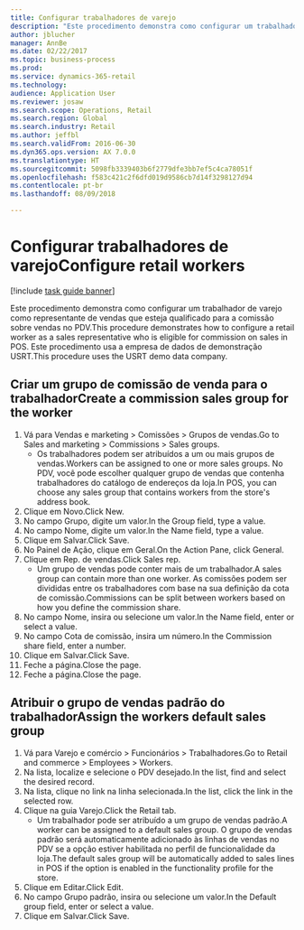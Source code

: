 ```yaml
--- 
title: Configurar trabalhadores de varejo
description: "Este procedimento demonstra como configurar um trabalhador de varejo como representante de vendas que esteja qualificado para a comissão sobre vendas no PDV."
author: jblucher
manager: AnnBe
ms.date: 02/22/2017
ms.topic: business-process
ms.prod: 
ms.service: dynamics-365-retail
ms.technology: 
audience: Application User
ms.reviewer: josaw
ms.search.scope: Operations, Retail
ms.search.region: Global
ms.search.industry: Retail
ms.author: jeffbl
ms.search.validFrom: 2016-06-30
ms.dyn365.ops.version: AX 7.0.0
ms.translationtype: HT
ms.sourcegitcommit: 5098fb3339403b6f2779dfe3bb7ef5c4ca78051f
ms.openlocfilehash: f583c421c2f6dfd019d9586cb7d14f3298127d94
ms.contentlocale: pt-br
ms.lasthandoff: 08/09/2018

---
```

# <a name="configure-retail-workers"></a><span data-ttu-id="7cc6d-103">Configurar trabalhadores de varejo</span><span class="sxs-lookup"><span data-stu-id="7cc6d-103">Configure retail workers</span></span>

[!include [task guide banner](../includes/task-guide-banner.md)]

<span data-ttu-id="7cc6d-104">Este procedimento demonstra como configurar um trabalhador de varejo como representante de vendas que esteja qualificado para a comissão sobre vendas no PDV.</span><span class="sxs-lookup"><span data-stu-id="7cc6d-104">This procedure demonstrates how to configure a retail worker as a sales representative who is eligible for commission on sales in POS.</span></span> <span data-ttu-id="7cc6d-105">Este procedimento usa a empresa de dados de demonstração USRT.</span><span class="sxs-lookup"><span data-stu-id="7cc6d-105">This procedure uses the USRT demo data company.</span></span>


## <a name="create-a-commission-sales-group-for-the-worker"></a><span data-ttu-id="7cc6d-106">Criar um grupo de comissão de venda para o trabalhador</span><span class="sxs-lookup"><span data-stu-id="7cc6d-106">Create a commission sales group for the worker</span></span>
1. <span data-ttu-id="7cc6d-107">Vá para Vendas e marketing > Comissões > Grupos de vendas.</span><span class="sxs-lookup"><span data-stu-id="7cc6d-107">Go to Sales and marketing > Commissions > Sales groups.</span></span>
    * <span data-ttu-id="7cc6d-108">Os trabalhadores podem ser atribuídos a um ou mais grupos de vendas.</span><span class="sxs-lookup"><span data-stu-id="7cc6d-108">Workers can be assigned to one or more sales groups.</span></span> <span data-ttu-id="7cc6d-109">No PDV, você pode escolher qualquer grupo de vendas que contenha trabalhadores do catálogo de endereços da loja.</span><span class="sxs-lookup"><span data-stu-id="7cc6d-109">In POS, you can choose any sales group that contains workers from the store's address book.</span></span>  
2. <span data-ttu-id="7cc6d-110">Clique em Novo.</span><span class="sxs-lookup"><span data-stu-id="7cc6d-110">Click New.</span></span>
3. <span data-ttu-id="7cc6d-111">No campo Grupo, digite um valor.</span><span class="sxs-lookup"><span data-stu-id="7cc6d-111">In the Group field, type a value.</span></span>
4. <span data-ttu-id="7cc6d-112">No campo Nome, digite um valor.</span><span class="sxs-lookup"><span data-stu-id="7cc6d-112">In the Name field, type a value.</span></span>
5. <span data-ttu-id="7cc6d-113">Clique em Salvar.</span><span class="sxs-lookup"><span data-stu-id="7cc6d-113">Click Save.</span></span>
6. <span data-ttu-id="7cc6d-114">No Painel de Ação, clique em Geral.</span><span class="sxs-lookup"><span data-stu-id="7cc6d-114">On the Action Pane, click General.</span></span>
7. <span data-ttu-id="7cc6d-115">Clique em Rep. de vendas.</span><span class="sxs-lookup"><span data-stu-id="7cc6d-115">Click Sales rep.</span></span>
    * <span data-ttu-id="7cc6d-116">Um grupo de vendas pode conter mais de um trabalhador.</span><span class="sxs-lookup"><span data-stu-id="7cc6d-116">A sales group can contain more than one worker.</span></span> <span data-ttu-id="7cc6d-117">As comissões podem ser divididas entre os trabalhadores com base na sua definição da cota de comissão.</span><span class="sxs-lookup"><span data-stu-id="7cc6d-117">Commissions can be split between workers based on how you define the commission share.</span></span>  
8. <span data-ttu-id="7cc6d-118">No campo Nome, insira ou selecione um valor.</span><span class="sxs-lookup"><span data-stu-id="7cc6d-118">In the Name field, enter or select a value.</span></span>
9. <span data-ttu-id="7cc6d-119">No campo Cota de comissão, insira um número.</span><span class="sxs-lookup"><span data-stu-id="7cc6d-119">In the Commission share field, enter a number.</span></span>
10. <span data-ttu-id="7cc6d-120">Clique em Salvar.</span><span class="sxs-lookup"><span data-stu-id="7cc6d-120">Click Save.</span></span>
11. <span data-ttu-id="7cc6d-121">Feche a página.</span><span class="sxs-lookup"><span data-stu-id="7cc6d-121">Close the page.</span></span>
12. <span data-ttu-id="7cc6d-122">Feche a página.</span><span class="sxs-lookup"><span data-stu-id="7cc6d-122">Close the page.</span></span>

## <a name="assign-the-workers-default-sales-group"></a><span data-ttu-id="7cc6d-123">Atribuir o grupo de vendas padrão do trabalhador</span><span class="sxs-lookup"><span data-stu-id="7cc6d-123">Assign the workers default sales group</span></span>
1. <span data-ttu-id="7cc6d-124">Vá para Varejo e comércio > Funcionários > Trabalhadores.</span><span class="sxs-lookup"><span data-stu-id="7cc6d-124">Go to Retail and commerce > Employees > Workers.</span></span>
2. <span data-ttu-id="7cc6d-125">Na lista, localize e selecione o PDV desejado.</span><span class="sxs-lookup"><span data-stu-id="7cc6d-125">In the list, find and select the desired record.</span></span>
3. <span data-ttu-id="7cc6d-126">Na lista, clique no link na linha selecionada.</span><span class="sxs-lookup"><span data-stu-id="7cc6d-126">In the list, click the link in the selected row.</span></span>
4. <span data-ttu-id="7cc6d-127">Clique na guia Varejo.</span><span class="sxs-lookup"><span data-stu-id="7cc6d-127">Click the Retail tab.</span></span>
    * <span data-ttu-id="7cc6d-128">Um trabalhador pode ser atribuído a um grupo de vendas padrão.</span><span class="sxs-lookup"><span data-stu-id="7cc6d-128">A worker can be assigned to a default sales group.</span></span> <span data-ttu-id="7cc6d-129">O grupo de vendas padrão será automaticamente adicionado às linhas de vendas no PDV se a opção estiver habilitada no perfil de funcionalidade da loja.</span><span class="sxs-lookup"><span data-stu-id="7cc6d-129">The default sales group will be automatically added to sales lines in POS if the option is enabled in the functionality profile for the store.</span></span>  
5. <span data-ttu-id="7cc6d-130">Clique em Editar.</span><span class="sxs-lookup"><span data-stu-id="7cc6d-130">Click Edit.</span></span>
6. <span data-ttu-id="7cc6d-131">No campo Grupo padrão, insira ou selecione um valor.</span><span class="sxs-lookup"><span data-stu-id="7cc6d-131">In the Default group field, enter or select a value.</span></span>
7. <span data-ttu-id="7cc6d-132">Clique em Salvar.</span><span class="sxs-lookup"><span data-stu-id="7cc6d-132">Click Save.</span></span>


